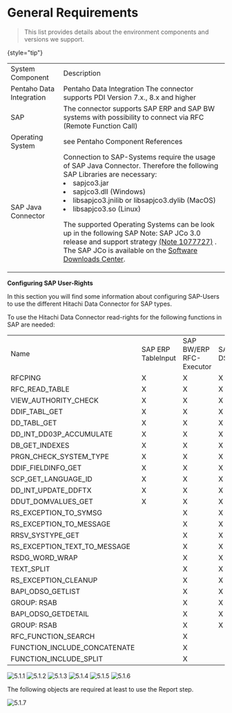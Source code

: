 # General Requirements

>This list provides details about the environment components and versions we support.
>
{style="tip"}
<table>
        <tr>
            <td>System Component</td>
            <td>Description</td>
        </tr>
        <tr>
            <td>Pentaho Data Integration</td>
            <td>Pentaho Data Integration The connector supports PDI Version 7.x., 8.x and higher</td>
        </tr>
        <tr>
            <td>SAP</td>
            <td>The connector supports SAP ERP and SAP BW systems with possibility to connect via RFC (Remote Function
                Call)
            </td>
        </tr>
        <tr>
            <td>Operating System</td>
            <td>see Pentaho Component References</td>
        </tr>
        <tr>
            <td>SAP Java Connector</td>
            <td>Connection to SAP-Systems require the usage of SAP Java Connector. Therefore the following SAP Libraries are necessary:
                <list>
                    <li>
                        sapjco3.jar
                    </li>
                    <li>
                        sapjco3.dll (Windows)
                    </li>
                    <li>
                        libsapjco3.jnilib or libsapjco3.dylib (MacOS)
                    </li>
                    <li>
                        libsapjco3.so (Linux)
                    </li>
            </list>
            <p>
                The supported Operating Systems can be look up in the following SAP Note: SAP JCo 3.0 release and support strategy <a href="https://launchpad.support.sap.com/">(Note 1077727)</a> .
                The SAP JCo is available on the <a href="https://support.sap.com/en/product/connectors.html">Software Downloads Center</a>.
            </p>
            </td>
        </tr>
</table>

<b>
Configuring SAP User-Rights
</b>

In this section you will find some information about configuring SAP-Users to use the different Hitachi Data Connector for SAP types.

To use the Hitachi Data Connector read-rights for the following functions in SAP are needed:

<table>
    <tr>
        <td>Name</td>
        <td>SAP ERP TableInput</td>
        <td>SAP BW/ERP RFC-Executor</td>
        <td>SAP-BW DSOInput</td>
    </tr>
    <tr>
        <td>RFCPING</td>
        <td>X</td>
        <td>X</td>
        <td>X</td>
</tr>
    <tr>       
        <td>RFC_READ_TABLE</td>
        <td>X</td>
        <td>X</td>
        <td>X</td>
    </tr>
    <tr>        
        <td>VIEW_AUTHORITY_CHECK</td>
        <td>X</td>
        <td>X</td>
        <td>X</td>
    </tr>
    <tr>        
        <td>DDIF_TABL_GET</td>
        <td>X</td>
        <td>X</td>
        <td>X</td>
    </tr>
    <tr>        
        <td>DD_TABL_GET</td>
        <td>X</td>
        <td>X</td>
        <td>X</td>
    </tr>
    <tr>        
        <td>DD_INT_DD03P_ACCUMULATE</td>
        <td>X</td>
        <td>X</td>
        <td>X</td>
    </tr>
    <tr>        
        <td>DB_GET_INDEXES</td>
        <td>X</td>
        <td>X</td>
        <td>X</td>
    </tr>
    <tr>        
        <td>PRGN_CHECK_SYSTEM_TYPE</td>
        <td>X</td>
        <td>X</td>
        <td>X</td>
    </tr>
    <tr>        
        <td>DDIF_FIELDINFO_GET</td>
        <td>X</td>
        <td>X</td>
        <td>X</td>
    </tr>
    <tr>        
        <td>SCP_GET_LANGUAGE_ID</td>
        <td>X</td>
        <td>X</td>
        <td>X</td>
    </tr>
    <tr>        
        <td>DD_INT_UPDATE_DDFTX</td>
        <td>X</td>
        <td>X</td>
        <td>X</td>
    </tr>
    <tr>        
        <td>DDUT_DOMVALUES_GET</td>
        <td>X</td>
        <td>X</td>
        <td>X</td>
    </tr>
    <tr>        
        <td>RS_EXCEPTION_TO_SYMSG</td>
        <td></td>
        <td>X</td>
        <td>X</td>
    </tr>
    <tr>        
        <td>RS_EXCEPTION_TO_MESSAGE</td>
        <td></td>
        <td>X</td>
        <td>X</td>
    </tr>
    <tr>        
        <td>RRSV_SYSTYPE_GET</td>
        <td></td>
        <td>X</td>
        <td>X</td>
    </tr>
    <tr>        
        <td>RS_EXCEPTION_TEXT_TO_MESSAGE</td>
        <td></td>
        <td>X</td>
        <td>X</td>
    </tr>
    <tr>        
        <td>RSDG_WORD_WRAP</td>
        <td></td>
        <td>X</td>
        <td>X</td>
    </tr>
    <tr>        
        <td>TEXT_SPLIT</td>
        <td></td>
        <td>X</td>
        <td>X</td>
    </tr>
    <tr>        
        <td>RS_EXCEPTION_CLEANUP</td>
        <td></td>
        <td>X</td>
        <td>X</td>
    </tr>
    <tr>        
        <td>BAPI_ODSO_GETLIST</td>
        <td></td>
        <td>X</td>
        <td>X</td>
    </tr>
    <tr>        
        <td>GROUP: RSAB</td>
        <td></td>
        <td>X</td>
        <td>X</td>
    </tr>
    <tr>        
        <td>BAPI_ODSO_GETDETAIL</td>
        <td></td>
        <td>X</td>
        <td>X</td>
    </tr>
    <tr>        
        <td>GROUP: RSAB</td>
        <td></td>
        <td>X</td>
        <td>X</td>
    </tr>
    <tr>        
        <td>RFC_FUNCTION_SEARCH</td>
        <td></td>
        <td>X</td>
        <td></td>
    </tr>
    <tr>        
        <td>FUNCTION_INCLUDE_CONCATENATE</td>
        <td></td>
        <td>X</td>
        <td></td>
    </tr>
    <tr>        
        <td>FUNCTION_INCLUDE_SPLIT</td>
        <td></td>
        <td>X</td>
        <td></td>
    </tr>
</table>

<img src="Image-5.1.png" alt="5.1.1" />
<img src="Image.5.1.2.png" alt="5.1.2"/>
<img src="Image.5.1.3.png" alt="5.1.3"/>
<img src="Image.5.1.4.png" alt="5.1.4"/>
<img src="Image.5.1.5.png" alt="5.1.5"/>
<img src="Image.5.1.6.png" alt="5.1.6"/>

The following objects are required at least to use the Report step.

<img src="Image.5.1.7.png" alt="5.1.7"/>